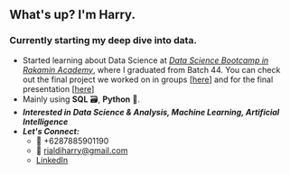 ## What's up? I'm Harry.
### Currently starting my deep dive into data.

* Started learning about Data Science at [*Data Science Bootcamp in Rakamin Academy*](https://rakamin.com/), where I graduated from Batch 44. You can check out the final project we worked on in groups [[here](https://github.com/Juliana9417/Final_Project)] and for the final presentation [[here](https://drive.google.com/file/d/1agvXdO1jx7KEFuqau4jHQdAc_NUCNUDU/view?fbclid=PAZXh0bgNhZW0CMTEAAabGT9myC1Rlg5ioW7j8_ejHjHFkIpTV4DRys678qYW94e1TFPWX4Sd4Enk_aem_afG2XkCpDRJ8Wd5zY0OCBA)]
* Mainly using <strong>SQL</strong> 🗃️, <strong>Python</strong> 🐍.
* _**Interested in Data Science & Analysis, Machine Learning, Artificial Intelligence**_
* _**Let's Connect:**_
  - :iphone: +6287885901190
  - :email: rialdiharry@gmail.com
  - [LinkedIn](https://linked.in/harryrialdi)
